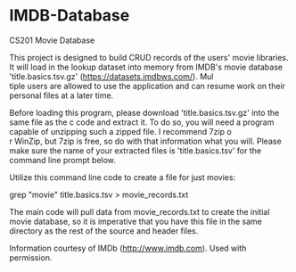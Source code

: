 # IMDB-Database

CS201 Movie Database

This project is designed to build CRUD records of the users' movie libraries. It will load in the lookup dataset into memory from IMDB's movie database 'title.basics.tsv.gz' (https://datasets.imdbws.com/). Mul\
tiple users are allowed to use the application and can resume work on their personal files at a later time.

Before loading this program, please download 'title.basics.tsv.gz' into the same file as the c code and extract it. To do so, you will need a program capable of unzipping such a zipped file. I recommend 7zip o\
r WinZip, but 7zip is free, so do with that information what you will. Please make sure the name of your extracted files is 'title.basics.tsv' for the command line prompt below.

Utilize this command line code to create a file for just movies:

grep "movie" title.basics.tsv > movie_records.txt

The main code will pull data from movie_records.txt to create the initial movie database, so it is imperative that you have this file in the same directory as the rest of the source and header files.

Information courtesy of IMDb (http://www.imdb.com). Used with permission.
